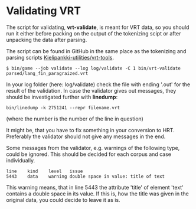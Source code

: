# Validating VRT
The script for validating, **vrt-validate**, is meant for VRT data, so you should run it either before packing on the output of the tokenizing scipt or after unpacking the data after parsing.

The script can be found in GitHub in the same place as the tokenizing and parsing scripts [Kielipankki-utilities/vrt-tools](https://github.com/CSCfi/Kielipankki-utilities/tree/master/vrt-tools).

	$ bin/game --job validate --log log/validate -C 1 bin/vrt-validate parsed/lang_fin_paragraized.vrt

In your log folder (here: log/validate) check the file with ending '.out' for the result of the validation.
In case the validator gives out messages, they should be investigated further with **linedump**:
	
    bin/linedump -k 2751241 --repr filename.vrt 
(where the number is the number of the line in question)

It might be, that you have to fix something in your conversion to HRT. Preferably the validator should not give any messages in the end. 

Some messages from the validator, e.g. warnings of the following type, could be ignored. This should be decided for each corpus and case individually.

    line	kind	level   issue
    5443	data	warning double space in value: title of text

This warning means, that in line 5443 the attribute 'title' of element 'text' contains a double space in its value. If this is, how the title was given in the original data, you could decide to leave it as is.


